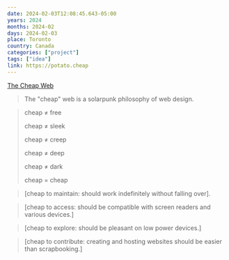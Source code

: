 ```yaml
---
date: 2024-02-03T12:08:45.643-05:00
years: 2024
months: 2024-02
days: 2024-02-03
place: Toronto
country: Canada
categories: ["project"]
tags: ["idea"]
link: https://potato.cheap
---
```

[The Cheap Web](https://potato.cheap)

> The "cheap" web is a solarpunk philosophy of web design.

> cheap ≠ free
>
> cheap ≠ sleek
>
> cheap ≠ creep
>
> cheap ≠ deep
>
> cheap ≠ dark
>
> cheap = cheap

> [cheap to maintain: should work indefinitely without falling over].

> [cheap to access: should be compatible with screen readers and various devices.]

> [cheap to explore: should be pleasant on low power devices.]

> [cheap to contribute: creating and hosting websites should be easier than scrapbooking.]
